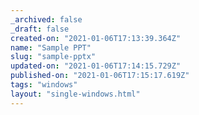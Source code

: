```yaml
---
_archived: false
_draft: false
created-on: "2021-01-06T17:13:39.364Z"
name: "Sample PPT"
slug: "sample-pptx"
updated-on: "2021-01-06T17:14:15.729Z"
published-on: "2021-01-06T17:15:17.619Z"
tags: "windows"
layout: "single-windows.html"
---
```



